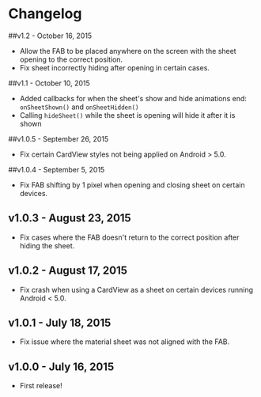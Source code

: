 # Changelog
##v1.2 - October 16, 2015
* Allow the FAB to be placed anywhere on the screen with the sheet opening to the correct position.
* Fix sheet incorrectly hiding after opening in certain cases.

##v1.1 - October 10, 2015
* Added callbacks for when the sheet's show and hide animations end: `onSheetShown()` and `onSheetHidden()`
* Calling `hideSheet()` while the sheet is opening will hide it after it is shown

##v1.0.5 - September 26, 2015
* Fix certain CardView styles not being applied on Android > 5.0.

##v1.0.4 - September 5, 2015
* Fix FAB shifting by 1 pixel when opening and closing sheet on certain devices.

## v1.0.3 - August 23, 2015
* Fix cases where the FAB doesn't return to the correct position after hiding the sheet.

## v1.0.2 - August 17, 2015
* Fix crash when using a CardView as a sheet on certain devices running Android < 5.0.

## v1.0.1 - July 18, 2015
* Fix issue where the material sheet was not aligned with the FAB.

## v1.0.0 - July 16, 2015
* First release!
